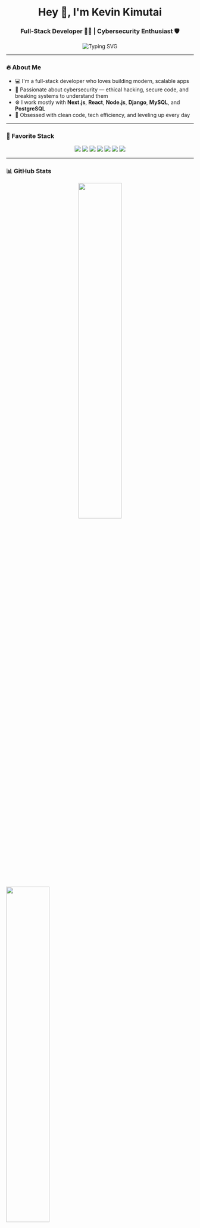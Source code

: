 <h1 align="center">Hey 👋, I'm Kevin Kimutai</h1>
<h3 align="center">Full-Stack Developer 🧑‍💻 | Cybersecurity Enthusiast 🛡️</h3>

<p align="center">
  <img src="https://readme-typing-svg.demolab.com?font=Fira+Code&weight=500&size=20&duration=3000&pause=1000&center=true&vCenter=true&color=0AEFFF&width=500&lines=Full-Stack+Engineer+building+clean+real-world+apps;Cybersecurity+enthusiast+exploring+ethical+hacking+%26+secure+systems;Minimal+UI.+Max+Functionality.;Code+like+a+hacker%2C+ship+like+a+pro." alt="Typing SVG" />
</p>

---

### 🔥 About Me

- 💻 I'm a full-stack developer who loves building modern, scalable apps  
- 🔐 Passionate about cybersecurity — ethical hacking, secure code, and breaking systems to understand them  
- ⚙️ I work mostly with **Next.js**, **React**, **Node.js**, **Django**, **MySQL**, and **PostgreSQL**
- 🎯 Obsessed with clean code, tech efficiency, and leveling up every day

---

### 💛 Favorite Stack

<p align="center">
  <img src="https://img.shields.io/badge/JavaScript-F7DF1E?style=for-the-badge&logo=javascript&logoColor=black" />
  <img src="https://img.shields.io/badge/TypeScript-3178C6?style=for-the-badge&logo=typescript&logoColor=white" />
  <img src="https://img.shields.io/badge/Python-3776AB?style=for-the-badge&logo=python&logoColor=white" />
  <img src="https://img.shields.io/badge/React-20232A?style=for-the-badge&logo=react&logoColor=61DAFB" />
  <img src="https://img.shields.io/badge/Next.js-000?style=for-the-badge&logo=next.js&logoColor=white" />
  <img src="https://img.shields.io/badge/Django-092E20?style=for-the-badge&logo=django&logoColor=white" />
  <img src="https://img.shields.io/badge/TailwindCSS-38B2AC?style=for-the-badge&logo=tailwind-css&logoColor=white" />
</p>

---

### 📊 GitHub Stats

<p align="center">
  <img src="https://github-readme-stats.vercel.app/api?username=0xKimutai&show_icons=true&theme=tokyonight&hide_title=true" width="48%" />
</p>

<p>
  <img src="https://github-readme-streak-stats.herokuapp.com/?user=0xKimutai&theme=tokyonight" width="48%" />
</p>

<p align="center">
  <img src="https://github-readme-stats.vercel.app/api/top-langs/?username=0xKimutai&layout=compact&theme=tokyonight" width="50%" />
</p>

---

### 📫 Connect With Me

<p align="center">
  <a href="mailto:tezKim414@gmail.com">
    <img src="https://img.shields.io/badge/-Email-D14836?style=for-the-badge&logo=gmail&logoColor=white" />
  </a>
  &nbsp;&nbsp;
  <a href="https://x.com/royltyRvckyreal?s=08" target="_blank">
    <img src="https://img.shields.io/badge/-X-000000?style=for-the-badge&logo=x&logoColor=white" />
  </a>
</p>

---

> 🧠 *"Code like a hacker. Think like a trader."*  
> — 0xKimutai
